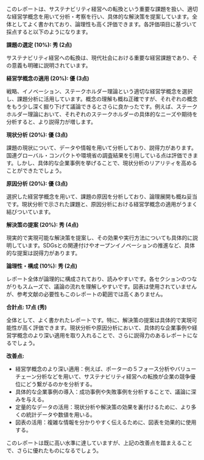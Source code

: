 このレポートは、サステナビリティ経営への転換という重要な課題を扱い、適切な経営学概念を用いて分析・考察を行い、具体的な解決策を提案しています。全体としてよく書かれており、論理性も高く評価できます。各評価項目に基づいて採点すると以下のようになります。

**課題の選定 (10%): 秀 (2点)**

サステナビリティ経営への転換は、現代社会における重要な経営課題であり、その意義も明確に説明されています。

**経営学概念の適用 (20%): 優 (3点)**

戦略、イノベーション、ステークホルダー理論という適切な経営学概念を選択し、課題分析に活用しています。概念の理解も概ね正確ですが、それぞれの概念をもう少し深く掘り下げて議論できるとさらに良かったです。例えば、ステークホルダー理論において、それぞれのステークホルダーの具体的なニーズや期待を分析すると、より説得力が増します。

**現状分析 (20%): 優 (3点)**

課題の現状について、データや情報を用いて分析しており、説得力があります。国連グローバル・コンパクトや環境省の調査結果を引用している点は評価できます。しかし、具体的な企業事例を挙げることで、現状分析のリアリティを高めることができたでしょう。

**原因分析 (20%): 優 (3点)**

選択した経営学概念を用いて、課題の原因を分析しており、論理展開も概ね妥当です。現状分析で示された課題と、原因分析における経営学概念の適用がうまく結びついています。

**解決策の提案 (20%): 秀 (4点)**

現実的で実現可能な解決策を提案し、その効果や実行方法についても具体的に説明しています。SDGsとの関連付けやオープンイノベーションの推進など、具体的な提案は説得力があります。

**論理性・構成 (10%): 秀 (2点)**

レポート全体が論理的に構成されており、読みやすいです。各セクションのつながりもスムーズで、議論の流れを理解しやすいです。図表は使用されていませんが、参考文献の必要性もこのレポートの範囲では高くありません。


**合計点: 17点 (秀)**

全体として、よく書かれたレポートです。特に、解決策の提案は具体的で実現可能性が高く評価できます。現状分析や原因分析において、具体的な企業事例や経営学概念のより深い適用を取り入れることで、さらに説得力のあるレポートになるでしょう。


**改善点:**

* 経営学概念のより深い適用：例えば、ポーターの５フォース分析やバリューチェーン分析などを用いて、サステナビリティ経営への転換が企業の競争優位にどう繋がるのかを分析する。
* 具体的な企業事例の導入：成功事例や失敗事例を分析することで、議論に深みを与える。
* 定量的なデータの活用：現状分析や解決策の効果を裏付けるために、より多くの統計データや数値を用いる。
* 図表の活用：複雑な情報を分かりやすく伝えるために、図表を効果的に使用する。


このレポートは既に高い水準に達していますが、上記の改善点を踏まえることで、さらに優れたものになるでしょう。

